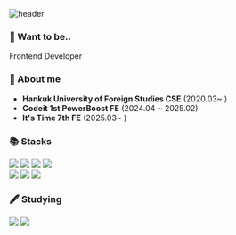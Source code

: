 ![header](https://capsule-render.vercel.app/api?type=Waving&height=200&text=hwanseok&fontColor=d5e6f5&color=timeGradient&animation=fadeIn)
### 💭 Want to be..
Frontend Developer

### 💬 About me
- **Hankuk University of Foreign Studies CSE** (2020.03~ )
- **Codeit 1st PowerBoost FE** (2024.04 ~ 2025.02)
- **It's Time 7th FE** (2025.03~ )


### 📚 Stacks
<div>
 <img src="https://img.shields.io/badge/python-3776AB?style=for-the-badge&logo=python&logoColor=white">
<img src="https://img.shields.io/badge/html5-E34F26?style=for-the-badge&logo=html5&logoColor=white">
<img src="https://img.shields.io/badge/css3-1572B6?style=for-the-badge&logo=css3&logoColor=white">
<img src="https://img.shields.io/badge/javascript-F7DF1E?style=for-the-badge&logo=javascript&logoColor=black">
<br>
<img src="https://img.shields.io/badge/react-61DAFB?style=for-the-badge&logo=react&logoColor=black">
<img src="https://img.shields.io/badge/styled components-DB7093?style=for-the-badge&logo=styled-components&logoColor=white">
<img src="https://img.shields.io/badge/React Native-61DAFB?style=for-the-badge&logo=React&logoColor=black">
</div>




### 🖋️ Studying
<div>
  <img src="https://img.shields.io/badge/TypeScript-3178C6?style=for-the-badge&logo=typescript&logoColor=white">
<img src="https://img.shields.io/badge/Tailwind CSS-06B6D4?style=for-the-badge&logo=tailwindcss&logoColor=white">
</div>





